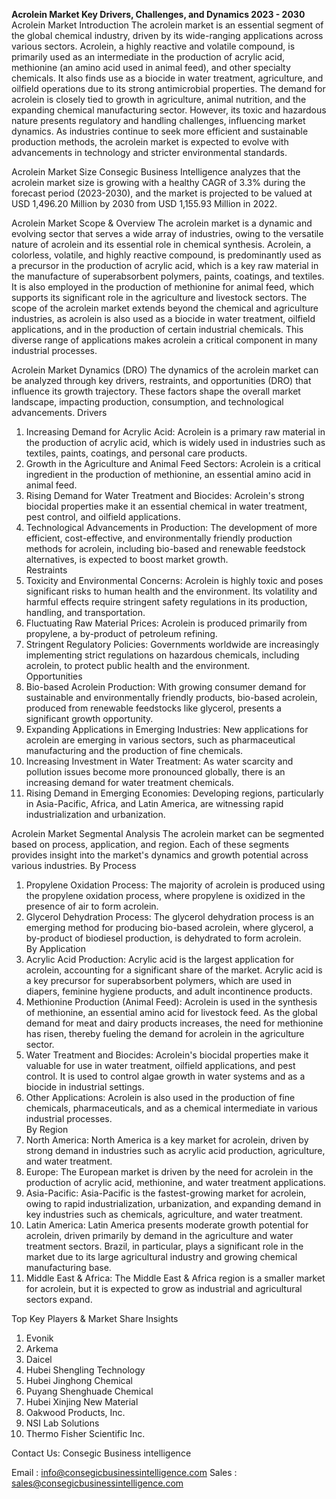  **Acrolein Market Key Drivers, Challenges, and Dynamics 2023 - 2030**
  Acrolein Market
Introduction 
The acrolein market is an essential segment of the global chemical industry, driven by its wide-ranging applications across various sectors. Acrolein, a highly reactive and volatile compound, is primarily used as an intermediate in the production of acrylic acid, methionine (an amino acid used in animal feed), and other specialty chemicals. It also finds use as a biocide in water treatment, agriculture, and oilfield operations due to its strong antimicrobial properties. The demand for acrolein is closely tied to growth in agriculture, animal nutrition, and the expanding chemical manufacturing sector. However, its toxic and hazardous nature presents regulatory and handling challenges, influencing market dynamics. As industries continue to seek more efficient and sustainable production methods, the acrolein market is expected to evolve with advancements in technology and stricter environmental standards.

Acrolein Market Size 
Consegic Business Intelligence analyzes that the acrolein market size is growing with a healthy CAGR of 3.3% during the forecast period (2023-2030), and the market is projected to be valued at USD 1,496.20 Million by 2030 from USD 1,155.93 Million in 2022.

Acrolein Market Scope & Overview
The acrolein market is a dynamic and evolving sector that serves a wide array of industries, owing to the versatile nature of acrolein and its essential role in chemical synthesis. Acrolein, a colorless, volatile, and highly reactive compound, is predominantly used as a precursor in the production of acrylic acid, which is a key raw material in the manufacture of superabsorbent polymers, paints, coatings, and textiles. It is also employed in the production of methionine for animal feed, which supports its significant role in the agriculture and livestock sectors.
The scope of the acrolein market extends beyond the chemical and agriculture industries, as acrolein is also used as a biocide in water treatment, oilfield applications, and in the production of certain industrial chemicals. This diverse range of applications makes acrolein a critical component in many industrial processes.

Acrolein Market Dynamics (DRO)
The dynamics of the acrolein market can be analyzed through key drivers, restraints, and opportunities (DRO) that influence its growth trajectory. These factors shape the overall market landscape, impacting production, consumption, and technological advancements.
Drivers
1.	Increasing Demand for Acrylic Acid: Acrolein is a primary raw material in the production of acrylic acid, which is widely used in industries such as textiles, paints, coatings, and personal care products.  
2.	Growth in the Agriculture and Animal Feed Sectors: Acrolein is a critical ingredient in the production of methionine, an essential amino acid in animal feed.  
3.	Rising Demand for Water Treatment and Biocides: Acrolein's strong biocidal properties make it an essential chemical in water treatment, pest control, and oilfield applications.  
4.	Technological Advancements in Production: The development of more efficient, cost-effective, and environmentally friendly production methods for acrolein, including bio-based and renewable feedstock alternatives, is expected to boost market growth.  
Restraints
1.	Toxicity and Environmental Concerns: Acrolein is highly toxic and poses significant risks to human health and the environment. Its volatility and harmful effects require stringent safety regulations in its production, handling, and transportation.  
2.	Fluctuating Raw Material Prices: Acrolein is produced primarily from propylene, a by-product of petroleum refining.  
3.	Stringent Regulatory Policies: Governments worldwide are increasingly implementing strict regulations on hazardous chemicals, including acrolein, to protect public health and the environment.   
Opportunities
1.	Bio-based Acrolein Production: With growing consumer demand for sustainable and environmentally friendly products, bio-based acrolein, produced from renewable feedstocks like glycerol, presents a significant growth opportunity.  
2.	Expanding Applications in Emerging Industries: New applications for acrolein are emerging in various sectors, such as pharmaceutical manufacturing and the production of fine chemicals.  
3.	Increasing Investment in Water Treatment: As water scarcity and pollution issues become more pronounced globally, there is an increasing demand for water treatment chemicals.  
4.	Rising Demand in Emerging Economies: Developing regions, particularly in Asia-Pacific, Africa, and Latin America, are witnessing rapid industrialization and urbanization.  


Acrolein Market Segmental Analysis
The acrolein market can be segmented based on process, application, and region. Each of these segments provides insight into the market's dynamics and growth potential across various industries.
By Process
1.	Propylene Oxidation Process:
The majority of acrolein is produced using the propylene oxidation process, where propylene is oxidized in the presence of air to form acrolein.  
2.	Glycerol Dehydration Process:
The glycerol dehydration process is an emerging method for producing bio-based acrolein, where glycerol, a by-product of biodiesel production, is dehydrated to form acrolein.  
By Application
1.	Acrylic Acid Production:
Acrylic acid is the largest application for acrolein, accounting for a significant share of the market. Acrylic acid is a key precursor for superabsorbent polymers, which are used in diapers, feminine hygiene products, and adult incontinence products.  
2.	Methionine Production (Animal Feed):
Acrolein is used in the synthesis of methionine, an essential amino acid for livestock feed. As the global demand for meat and dairy products increases, the need for methionine has risen, thereby fueling the demand for acrolein in the agriculture sector.  
3.	Water Treatment and Biocides:
Acrolein's biocidal properties make it valuable for use in water treatment, oilfield applications, and pest control. It is used to control algae growth in water systems and as a biocide in industrial settings.  
4.	Other Applications:
Acrolein is also used in the production of fine chemicals, pharmaceuticals, and as a chemical intermediate in various industrial processes.  
By Region
1.	North America:
North America is a key market for acrolein, driven by strong demand in industries such as acrylic acid production, agriculture, and water treatment.  
2.	Europe:
The European market is driven by the need for acrolein in the production of acrylic acid, methionine, and water treatment applications.  
3.	Asia-Pacific:
Asia-Pacific is the fastest-growing market for acrolein, owing to rapid industrialization, urbanization, and expanding demand in key industries such as chemicals, agriculture, and water treatment.  
4.	Latin America:
Latin America presents moderate growth potential for acrolein, driven primarily by demand in the agriculture and water treatment sectors. Brazil, in particular, plays a significant role in the market due to its large agricultural industry and growing chemical manufacturing base. 
5.	Middle East & Africa:
The Middle East & Africa region is a smaller market for acrolein, but it is expected to grow as industrial and agricultural sectors expand.  

Top Key Players & Market Share Insights
1.	Evonik
2.	Arkema
3.	Daicel
4.	Hubei Shengling Technology
5.	Hubei Jinghong Chemical
6.	Puyang Shenghuade Chemical
7.	Hubei Xinjing New Material
8.	Oakwood Products, Inc.
9.	NSI Lab Solutions
10.	Thermo Fisher Scientific Inc.
  
Contact Us:
Consegic Business intelligence 
 
Email :   info@consegicbusinessintelligence.com
Sales :  sales@consegicbusinessintelligence.com


